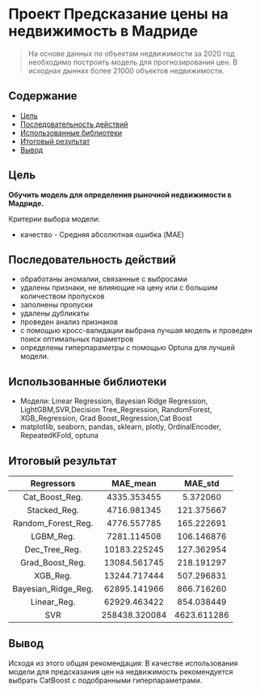 # Проект Предсказание цены на недвижимость в Мадриде
> На основе данных по объектам недвижимости за 2020 год необходимо построить модель для прогнозирования цен. В исходнах дыннах более 21000 объектов недвижимости.

## Содержание
* [Цель](#Цель)
* [Последовательность действий](#Последовательность-действий)
* [Использованные библиотеки](#Использованные-библиотеки)
* [Итоговый результат](#Итоговый-результат)
* [Вывод](#Вывод)

## Цель
**Обучить модель для определения рыночной недвижимости в Мадриде.**

Критерии выбора модели: 
* качество - Средняя абсолютная ошибка (MAE)

## Последовательность действий
- обработаны аномалии, связанные с выбросами
- удалены признаки, не влияющие на цену или с большим количеством пропусков
- заполнены пропуски
- удалены дубликаты
- проведен анализ признаков
- с помощью кросс-валидации выбрана лучшая модель и проведен поиск оптимальных параметров
- определены гиперпараметры с помощью Optuna для лучшей модели.

## Использованные библиотеки
- Модели: Linear Regression, Bayesian Ridge Regression, LightGBM,SVR,Decision Tree_Regression, RandomForest, XGB_Regression, Grad Boost_Regression,Cat Boost
- matplotlib, seaborn, pandas, sklearn, plotly, OrdinalEncoder, RepeatedKFold, optuna

## Итоговый результат
|    **Regressors**   |  **MAE_mean** | **MAE_std** |
|:-------------------:|:-------------:|:-----------:|
|      Cat_Boost_Reg. |   4335.353455 |    5.372060 |
|        Stacked_Reg. |   4716.981345 |  121.375667 |
|  Random_Forest_Reg. |   4776.557785 |  165.222691 |
|           LGBM_Reg. |   7281.114508 |  106.146876 |
|       Dec_Tree_Reg. |  10183.225245 |  127.362954 |
|     Grad_Boost_Reg. |  13084.561745 |  218.191297 |
|            XGB_Reg. |  13244.717444 |  507.296831 |
| Bayesian_Ridge_Reg. |  62895.141966 |  866.716260 |
|         Linear_Reg. |  62929.463422 |  854.038449 |
|                 SVR | 258438.320084 | 4623.611286 |

## Вывод
Исходя из этого общая рекомендация:
В качестве использования модели для предсказания цен на недвижимость рекомендуется выбрать CatBoost с подобранными гиперпараметрами.
